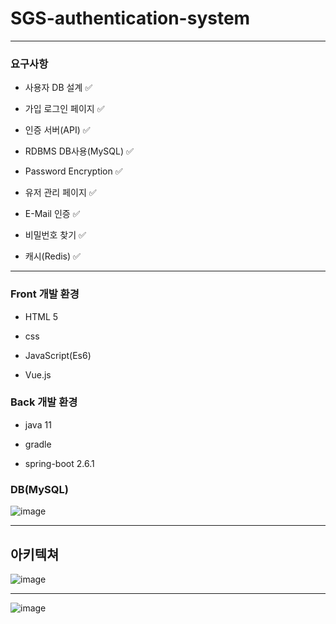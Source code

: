 # SGS-authentication-system

<hr>

### 요구사항

- 사용자 DB 설계 ✅

- 가입 로그인 페이지 ✅

- 인증 서버(API) ✅

- RDBMS DB사용(MySQL) ✅

- Password Encryption ✅

- 유저 관리 페이지 ✅

- E-Mail 인증 ✅

- 비밀번호 찾기 ✅

- 캐시(Redis) ✅

<hr>

### Front 개발 환경

- HTML 5

- css

- JavaScript(Es6)

- Vue.js


### Back 개발 환경

- java 11

- gradle

- spring-boot 2.6.1

### DB(MySQL)
![image](https://user-images.githubusercontent.com/66015002/146741560-a70db665-bd1b-4f21-be48-c6997968dbeb.png)


<hr>

## 아키텍쳐

![image](https://user-images.githubusercontent.com/66015002/146740098-b10fea6e-fa54-4d7f-af60-858c51e652a4.png)


<hr>

![image](https://user-images.githubusercontent.com/66015002/146742221-e40b8623-7074-4deb-a28f-07c5c14a5dd2.png)

